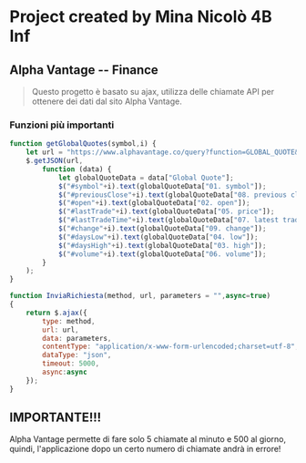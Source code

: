 # Project created by Mina Nicolò 4B Inf #
## Alpha Vantage -- Finance ##
> Questo progetto è basato su ajax, utilizza delle chiamate API per ottenere dei dati dal sito Alpha Vantage.


### Funzioni più importanti ###
```javascript
function getGlobalQuotes(symbol,i) {
    let url = "https://www.alphavantage.co/query?function=GLOBAL_QUOTE&symbol=" + symbol + "&apikey="+apiKey;
    $.getJSON(url,
        function (data) {
            let globalQuoteData = data["Global Quote"];
            $("#symbol"+i).text(globalQuoteData["01. symbol"]);
            $("#previousClose"+i).text(globalQuoteData["08. previous close"]);
            $("#open"+i).text(globalQuoteData["02. open"]);
            $("#lastTrade"+i).text(globalQuoteData["05. price"]);
            $("#lastTradeTime"+i).text(globalQuoteData["07. latest trading day"]);
            $("#change"+i).text(globalQuoteData["09. change"]);
            $("#daysLow"+i).text(globalQuoteData["04. low"]);
            $("#daysHigh"+i).text(globalQuoteData["03. high"]);
            $("#volume"+i).text(globalQuoteData["06. volume"]);
        }
    );
}

function InviaRichiesta(method, url, parameters = "",async=true)
{
    return $.ajax({
        type: method,
        url: url,
        data: parameters,
        contentType: "application/x-www-form-urlencoded;charset=utf-8",
        dataType: "json",
        timeout: 5000,
        async:async
    });
}
```
## IMPORTANTE!!! #
Alpha Vantage permette di fare solo 5 chiamate al minuto e 500 al giorno, quindi, l'applicazione dopo un certo numero di chiamate andrà in errore!
